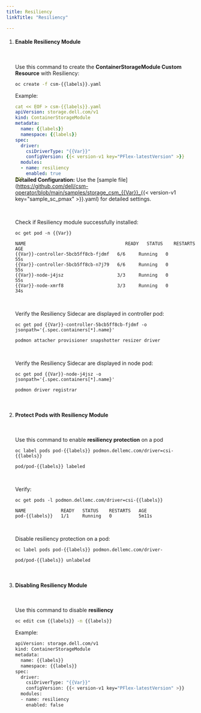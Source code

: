 ```yaml
---
title: Resiliency
linkTitle: "Resiliency"

---
```


1. #### Enable Resiliency Module

    <br>

    Use this command to create the **ContainerStorageModule Custom Resource** with Resiliency:

    ```bash
    oc create -f csm-{{labels}}.yaml
    ```

    Example:

    <div style="margin-bottom:-1.8rem">

    ```yaml
    cat << EOF > csm-{{labels}}.yaml
    apiVersion: storage.dell.com/v1
    kind: ContainerStorageModule
    metadata:
      name: {{labels}}
      namespace: {{labels}}
    spec:
      driver:
        csiDriverType: "{{Var}}"
        configVersion: {{< version-v1 key="PFlex-latestVersion" >}}
      modules:
      - name: resiliency
        enabled: true
    EOF
    ```
    </div>

    **Detailed Configuration:** Use the [sample file](https://github.com/dell/csm-operator/blob/main/samples/storage_csm_{{Var}}_{{< version-v1 key="sample_sc_pmax" >}}.yaml) for detailed settings.


    <br>

    Check if Resiliency module successfully installed:

    ```terminal
    oc get pod -n {{Var}}

    NAME                                     READY   STATUS    RESTARTS   AGE
    {{Var}}-controller-5bcb5ff8cb-fjdmf   6/6     Running   0          55s
    {{Var}}-controller-5bcb5ff8cb-n7j79   6/6     Running   0          55s
    {{Var}}-node-j4jsz                    3/3     Running   0          55s
    {{Var}}-node-xmrf8                    3/3     Running   0          34s
    ```

    <br>

    Verify the Resiliency Sidecar are displayed  in controller pod:

    ```terminal
    oc get pod {{Var}}-controller-5bcb5ff8cb-fjdmf -o jsonpath='{.spec.containers[*].name}'

    podmon attacher provisioner snapshotter resizer driver
    ```
    <br>

    Verify the Resiliency Sidecar are displayed  in node pod:

    ```terminal
    oc get pod {{Var}}-node-j4jsz -o jsonpath='{.spec.containers[*].name}'

    podmon driver registrar
    ```

<br>

2. #### Protect Pods with Resiliency Module

      <br>

      Use this command to enable **resiliency protection** on a pod 

      ```terminal
      oc label pods pod-{{labels}} podmon.dellemc.com/driver=csi-{{labels}} 

      pod/pod-{{labels}} labeled
      ```
      <br>

      Verify:

      ```terminal
      oc get pods -l podmon.dellemc.com/driver=csi-{{labels}} 

      NAME             READY   STATUS    RESTARTS   AGE
      pod-{{labels}}   1/1     Running   0          5m11s
      ``` 
      <br>

      Disable resiliency protection on a pod:

      ```terminal
      oc label pods pod-{{labels}} podmon.dellemc.com/driver-
      
      pod/pod-{{labels}} unlabeled
      ```
<br>

3. #### Disabling Resiliency Module

    <br>

    Use this command to disable **resiliency**


    ```bash
    oc edit csm {{labels}} -n {{labels}}
    ```

    Example:
    ```bash
    apiVersion: storage.dell.com/v1
    kind: ContainerStorageModule
    metadata:
      name: {{labels}}
      namespace: {{labels}}
    spec:
      driver:
        csiDriverType: "{{Var}}"
        configVersion: {{< version-v1 key="PFlex-latestVersion" >}}
      modules:
      - name: resiliency
        enabled: false
    ```
